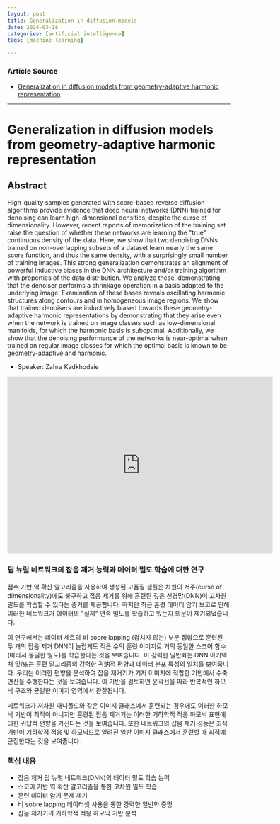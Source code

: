 ```yaml
---
layout: post
title: Generalization in diffusion models 
date: 2024-03-18
categories: [artificial intelligence]
tags: [machine learning]

---
```


### Article Source


* [Generalization in diffusion models from geometry-adaptive harmonic representation](https://www.youtube.com/watch?v=V_t6QppPbwQ)

---

# Generalization in diffusion models from geometry-adaptive harmonic representation


## Abstract

High-quality samples generated with score-based reverse diffusion algorithms provide evidence that deep neural networks (DNN) trained for denoising can learn high-dimensional densities, despite the curse of dimensionality. However, recent reports of memorization of the training set raise the question of whether these networks are learning the "true" continuous density of the data. Here, we show that two denoising DNNs trained on non-overlapping subsets of a dataset learn nearly the same score function, and thus the same density, with a surprisingly small number of training images. This strong generalization demonstrates an alignment of powerful inductive biases in the DNN architecture and/or training algorithm with properties of the data distribution. We analyze these, demonstrating that the denoiser performs a shrinkage operation in a basis adapted to the underlying image. Examination of these bases reveals oscillating harmonic structures along contours and in homogeneous image regions. We show that trained denoisers are inductively biased towards these geometry-adaptive harmonic representations by demonstrating that they arise even when the network is trained on image classes such as low-dimensional manifolds, for which the harmonic basis is suboptimal. Additionally, we show that the denoising performance of the networks is near-optimal when trained on regular image classes for which the optimal basis is known to be geometry-adaptive and harmonic.

* Speaker: Zahra Kadkhodaie

<iframe width="600" height="400" src="https://www.youtube.com/embed/V_t6QppPbwQ?si=35HbiNJfUbDRb9WG" title="YouTube video player" frameborder="0" allow="accelerometer; autoplay; clipboard-write; encrypted-media; gyroscope; picture-in-picture; web-share" allowfullscreen></iframe>


### 딥 뉴럴 네트워크의 잡음 제거 능력과 데이터 밀도 학습에 대한 연구

점수 기반 역 확산 알고리즘을 사용하여 생성된 고품질 샘플은 차원의 저주(curse of dimensionality)에도 불구하고 잡음 제거를 위해 훈련된 깊은 신경망(DNN)이 고차원 밀도를 학습할 수 있다는 증거를 제공합니다. 하지만 최근 훈련 데이터 암기 보고로 인해 이러한 네트워크가 데이터의 "실제" 연속 밀도를 학습하고 있는지 의문이 제기되었습니다.

이 연구에서는 데이터 세트의 비 sobre lapping (겹치지 않는) 부분 집합으로 훈련된 두 개의 잡음 제거 DNN이 놀랍게도 적은 수의 훈련 이미지로 거의 동일한 스코어 함수(따라서 동일한 밀도)를 학습한다는 것을 보여줍니다. 이 강력한 일반화는 DNN 아키텍처 및/또는 훈련 알고리즘의 강력한 귀纳적 편향과 데이터 분포 특성의 일치를 보여줍니다. 우리는 이러한 편향을 분석하여 잡음 제거기가 기저 이미지에 적합한 기반에서 수축 연산을 수행한다는 것을 보여줍니다. 이 기반을 검토하면 윤곽선을 따라 반복적인 하모닉 구조와 균일한 이미지 영역에서 관찰됩니다.

네트워크가 저차원 매니폴드와 같은 이미지 클래스에서 훈련되는 경우에도 이러한 하모닉 기반이 최적이 아니지만 훈련된 잡음 제거기는 이러한 기하학적 적응 하모닉 표현에 대한 귀납적 편향을 가진다는 것을 보여줍니다. 또한 네트워크의 잡음 제거 성능은 최적 기반이 기하학적 적응 및 하모닉으로 알려진 일반 이미지 클래스에서 훈련할 때 최적에 근접한다는 것을 보여줍니다.

### 핵심 내용

* 잡음 제거 딥 뉴럴 네트워크(DNN)의 데이터 밀도 학습 능력
* 스코어 기반 역 확산 알고리즘을 통한 고차원 밀도 학습
* 훈련 데이터 암기 문제 제기
* 비 sobre lapping 데이터셋 사용을 통한 강력한 일반화 증명
* 잡음 제거기의 기하학적 적응 하모닉 기반 분석